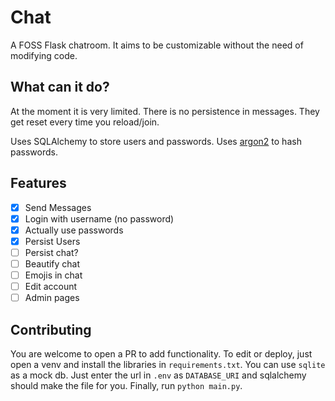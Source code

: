 # Chat
A FOSS Flask chatroom. It aims to be customizable without the need of modifying code.

## What can it do?
At the moment it is very limited. There is no persistence in messages. They get reset every time you reload/join.

Uses SQLAlchemy to store users and passwords. Uses [argon2](https://en.wikipedia.org/wiki/Argon2) to hash passwords.

## Features
 - [x] Send Messages
 - [x] Login with username (no password)
 - [x] Actually use passwords
 - [x] Persist Users
 - [ ] Persist chat?
 - [ ] Beautify chat
 - [ ] Emojis in chat
 - [ ] Edit account
 - [ ] Admin pages

## Contributing
You are welcome to open a PR to add functionality.
To edit or deploy, just open a venv and install the libraries in `requirements.txt`.
You can use `sqlite` as a mock db. Just enter the url in `.env` as `DATABASE_URI` and sqlalchemy should make the file for you.
Finally, run `python main.py`.